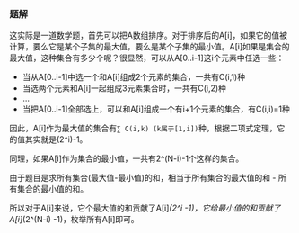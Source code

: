 ### 题解

这实际是一道数学题，首先可以把A数组排序。对于排序后的A[i]，如果它的值被计算，要么它是某个子集的最大值，要么是某个子集的最小值。A[i]如果是集合的最大值，这种集合有多少个呢？很显然，可以从A[0..i-1]这i个元素中任选一些：
* 当从A[0..i-1]中选一个和A[i]组成2个元素的集合，一共有C(i,1)种
* 当选两个元素和A[i]一起组成3元素集合时，一共有C(i,2)种
* ...
* 当把A[0..i-1]全部选上，可以和A[i]组成一个有i+1个元素的集合，有C(i,i)=1种

因此，A[i]作为最大值的集合有`∑ C(i,k) (k属于[1,i])`种，根据二项式定理，它的值其实就是(2^i)-1。

同理，如果A[i]作为集合的最小值，一共有2^(N-i)-1个这样的集合。

由于题目是求所有集合(最大值-最小值)的和，相当于所有集合的最大值的和 - 所有集合的最小值的和。

所以对于A[i]来说，它个最大值的和贡献了A[i]*(2^i -1)，它给最小值的和贡献了A[i]*(2^(N-i) -1)，枚举所有A[i]即可。